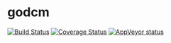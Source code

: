 # godcm

[![Build Status](https://travis-ci.org/grayzone/godcm.png?branch=master)](https://travis-ci.org/grayzone/godcm/)
[![Coverage Status](https://coveralls.io/repos/github/grayzone/godcm/badge.svg?branch=master)](https://coveralls.io/github/grayzone/godcm?branch=master)
[![AppVeyor status](https://ci.appveyor.com/api/projects/status/7x44rcksnqs2xmdk?svg=true)](https://ci.appveyor.com/project/grayzone/godcm)

<!-- [![Bitdeli Badge](https://d2weczhvl823v0.cloudfront.net/grayzone/godcm/trend.png)](https://bitdeli.com/free "Bitdeli Badge") -->


